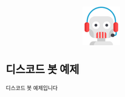 <p align="center">
<img src="./img/support.png" width="20%" height="20%" alt="mainimg"></img>
</p>

디스코드 봇 예제
===

디스코드 봇 예제입니다